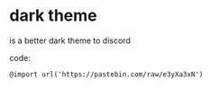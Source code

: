 # dark theme
is a better dark theme to discord


code:
```markdown
@import url('https://pastebin.com/raw/e3yXa3xN')
```
